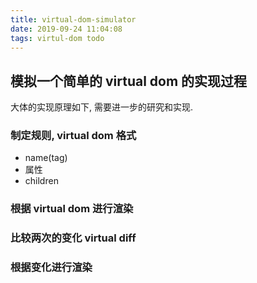 ```yaml
---
title: virtual-dom-simulator
date: 2019-09-24 11:04:08
tags: virtul-dom todo
---
```


## 模拟一个简单的 virtual dom 的实现过程

大体的实现原理如下, 需要进一步的研究和实现.

### 制定规则, virtual dom 格式

- name(tag)
- 属性
- children

### 根据 virtual dom 进行渲染

### 比较两次的变化 virtual diff

### 根据变化进行渲染

